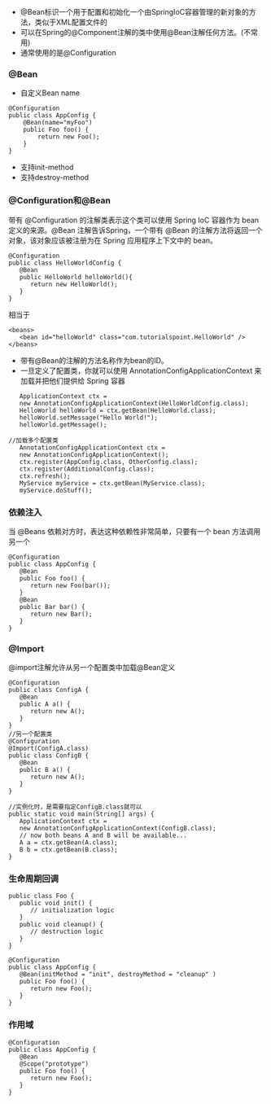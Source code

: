 - @Bean标识一个用于配置和初始化一个由SpringIoC容器管理的新对象的方法，类似于XML配置文件的<bean>
- 可以在Spring的@Component注解的类中使用@Bean注解任何方法。(不常用)
- 通常使用的是@Configuration
### @Bean
- 自定义Bean name
```
@Configuration
public class AppConfig {
    @Bean(name="myFoo")
    public Foo foo() {
        return new Foo();
    }
}
```
- 支持init-method
- 支持destroy-method
### @Configuration和@Bean
带有 @Configuration 的注解类表示这个类可以使用 Spring IoC 容器作为 bean 定义的来源。@Bean 注解告诉Spring，一个带有 @Bean 的注解方法将返回一个对象，该对象应该被注册为在 Spring 应用程序上下文中的 bean。
```
@Configuration
public class HelloWorldConfig {
   @Bean 
   public HelloWorld helloWorld(){
      return new HelloWorld();
   }
}

```
相当于
```
<beans>
   <bean id="helloWorld" class="com.tutorialspoint.HelloWorld" />
</beans>
```
- 带有@Bean的注解的方法名称作为bean的ID。
- 一旦定义了配置类，你就可以使用 AnnotationConfigApplicationContext 来加载并把他们提供给 Spring 容器
```
   ApplicationContext ctx = 
   new AnnotationConfigApplicationContext(HelloWorldConfig.class); 
   HelloWorld helloWorld = ctx.getBean(HelloWorld.class);
   helloWorld.setMessage("Hello World!");
   helloWorld.getMessage();
```
```
//加载多个配置类
   AnnotationConfigApplicationContext ctx = 
   new AnnotationConfigApplicationContext();
   ctx.register(AppConfig.class, OtherConfig.class);
   ctx.register(AdditionalConfig.class);
   ctx.refresh();
   MyService myService = ctx.getBean(MyService.class);
   myService.doStuff();
```
### 依赖注入
当 @Beans 依赖对方时，表达这种依赖性非常简单，只要有一个 bean 方法调用另一个
```
@Configuration
public class AppConfig {
   @Bean
   public Foo foo() {
      return new Foo(bar());
   }
   @Bean
   public Bar bar() {
      return new Bar();
   }
}
```
### @Import
@import注解允许从另一个配置类中加载@Bean定义
```
@Configuration
public class ConfigA {
   @Bean
   public A a() {
      return new A(); 
   }
}
//另一个配置类
@Configuration
@Import(ConfigA.class)
public class ConfigB {
   @Bean
   public B a() {
      return new A(); 
   }
}
```
```
//实例化时，是需要指定ConfigB.class就可以
public static void main(String[] args) {
   ApplicationContext ctx = 
   new AnnotationConfigApplicationContext(ConfigB.class);
   // now both beans A and B will be available...
   A a = ctx.getBean(A.class);
   B b = ctx.getBean(B.class);
}
```
### 生命周期回调
```
public class Foo {
   public void init() {
      // initialization logic
   }
   public void cleanup() {
      // destruction logic
   }
}

@Configuration
public class AppConfig {
   @Bean(initMethod = "init", destroyMethod = "cleanup" )
   public Foo foo() {
      return new Foo();
   }
}
```
### 作用域
```
@Configuration
public class AppConfig {
   @Bean
   @Scope("prototype")
   public Foo foo() {
      return new Foo();
   }
}
```